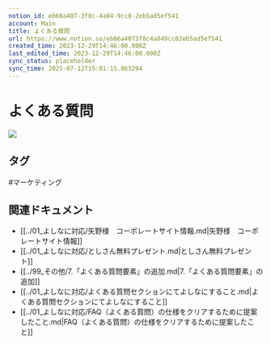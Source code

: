 ```yaml
---
notion_id: eb66a407-3f8c-4a04-9cc0-2eb5ad5ef541
account: Main
title: よくある質問
url: https://www.notion.so/eb66a4073f8c4a049cc02eb5ad5ef541
created_time: 2023-12-29T14:46:00.000Z
last_edited_time: 2023-12-29T14:46:00.000Z
sync_status: placeholder
sync_time: 2025-07-12T15:01:15.063294
---
```

# よくある質問

![](https://prod-files-secure.s3.us-west-2.amazonaws.com/736adce6-a3a4-4a64-9f74-d9aa055c96d2/cd724e1a-73dd-4264-971a-3317752412ee/Untitled.png?X-Amz-Algorithm=AWS4-HMAC-SHA256&X-Amz-Content-Sha256=UNSIGNED-PAYLOAD&X-Amz-Credential=ASIAZI2LB4666T32AB7I%2F20250719%2Fus-west-2%2Fs3%2Faws4_request&X-Amz-Date=20250719T050106Z&X-Amz-Expires=3600&X-Amz-Security-Token=IQoJb3JpZ2luX2VjEIT%2F%2F%2F%2F%2F%2F%2F%2F%2F%2FwEaCXVzLXdlc3QtMiJHMEUCIEn70QVpqIk8tEjRLYPlgtEndWbDVKLJ4l1KZN394jt9AiEA88xSMyIkQxf%2BwCQALXbh3mQZPgsK8cZGlLC5HSN%2BdzwqiAQInf%2F%2F%2F%2F%2F%2F%2F%2F%2F%2FARAAGgw2Mzc0MjMxODM4MDUiDK3WcQQkSet9CrnXBCrcA8IgeAR%2BMgDH9hqGSeoApw4gpIl4FW68hitpq%2FIzWYTJyjFfrygJDNYyitwjF83xyy%2Ftyih5U7W%2Fly7EdZBwYbw%2F4qo5UAHsxGn4GdRGIbCPsoo2iAUwC3MLH2hbeRTcpcL6O%2FxLB6sMXRAOijIUKDtXAlN0Izwj86HICz%2BUa8%2FyG%2FKpC0c9YIoydSrG%2BzQo3jzQ4uTdwoio7gIXvpv9bCQZj24lVHuMoK0kncJPXe6wW%2F7xrCLqJuF39%2F2%2BeMM0Se9EOUEO9wrlBe0BkslzLA99Ip7mr9pu6RnB6mFpDu6YdPTYn%2FY4TAktghioj5W1P7JKpBidTQ8P%2BlXmZTVbbASKQ%2BM4IcBQRAYgMHRmjDrC%2Fl8f7CRM9ettz7H2s7BhwdVGXgBUt3P8ypOq9VoJv%2Bx8mdYAFe7XZq9Lh35zyoLtbU087mbt0AL8obBiwbTPC%2BNjoln%2FUQk6qtzEQCBwe9rD%2F33IZEuv%2FoqgWbfAM6MXfM%2Fr6%2FFM2WS00dVE3J3TwhsHQ5RzZmYXTNXdfDjbjMMIYwcOdzm1A2fQbq7L2wV6JvLkYqcIqauXtbqtWah%2Blq2T%2FFjwXlNOdgfK7vVyuwxGnwmLza4rmsbZ2SpghJmKULrP6kLBW2uqqFzcMPyq7MMGOqUB6bAotn0HxyKH0DL2rU1x9QRmIr87TQM3TiQCi8VVTlX%2F3xLE51Gv%2FPHFyF9DpORdle28VfC93xBBU%2FQg%2F33WAZIRMhlDrRONwwnsA%2FNxwEu6FipsmVKhsc5jRrPLn2b0L%2F00GWMtskxSPMm45NqMD%2FGEqCgKB88Vv2jLC8fKNlYlY0ZgjlfMiHFF6CvHVZ4bowBxgIIFhWl8J%2FOIC65M1CqxPqTG&X-Amz-Signature=8c07dd2c54d0f58e6aa832530540596772eab511389b1bf51b5bbdb2cc41f354&X-Amz-SignedHeaders=host&x-amz-checksum-mode=ENABLED&x-id=GetObject)

## タグ

#マーケティング 

## 関連ドキュメント

- [[../01_よしなに対応/矢野様　コーポレートサイト情報.md|矢野様　コーポレートサイト情報]]
- [[../01_よしなに対応/としさん無料プレゼント.md|としさん無料プレゼント]]
- [[../99_その他/7.「よくある質問要素」の追加.md|7.「よくある質問要素」の追加]]
- [[../01_よしなに対応/よくある質問セクションにてよしなにすること.md|よくある質問セクションにてよしなにすること]]
- [[../01_よしなに対応/FAQ（よくある質問）の仕様をクリアするために提案したこと.md|FAQ（よくある質問）の仕様をクリアするために提案したこと]]
